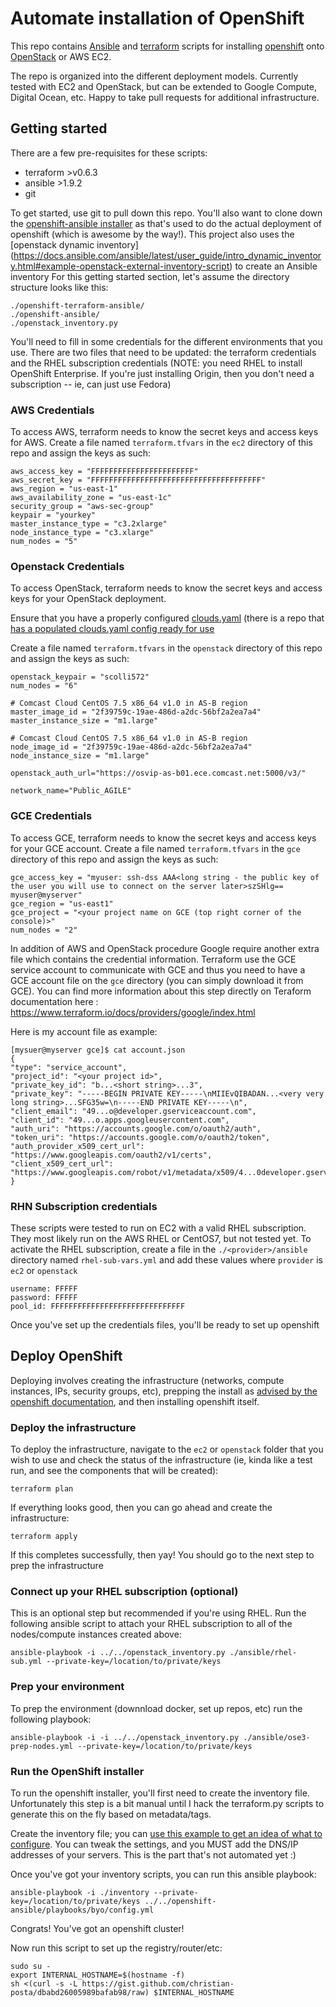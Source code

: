 # Automate installation of OpenShift 
This repo contains [Ansible](http://docs.ansible.com) and [terraform](https://www.terraform.io) scripts for installing [openshift](https://enterprise.openshift.com) onto [OpenStack](http://www.redhat.com/en/insights/openstack) or AWS EC2.


The repo is organized into the different deployment models. Currently tested with EC2 and OpenStack, but can be extended to Google Compute, Digital Ocean, etc. Happy to take pull requests for additional infrastructure.

## Getting started

There are a few pre-requisites for these scripts:

* terraform >v0.6.3 
* ansible >1.9.2
* git


To get started, use git to pull down this repo. You'll also want to clone down the [openshift-ansible installer](https://github.com/openshift/openshift-ansible) as that's used to do the actual deployment of openshift (which is awesome by the way!). This project also uses the [openstack dynamic inventory] (https://docs.ansible.com/ansible/latest/user_guide/intro_dynamic_inventory.html#example-openstack-external-inventory-script) to create an Ansible inventory
For this getting started section, let's assume the directory structure looks like this:

    ./openshift-terraform-ansible/
    ./openshift-ansible/
    ./openstack_inventory.py
    
You'll need to fill in some credentials for the different environments that you use. There are two files that need to be updated: the terraform credentials and the RHEL subscription credentials (NOTE: you need RHEL to install OpenShift Enterprise. If you're just installing Origin, then you don't need a subscription -- ie, can just use Fedora)

### AWS Credentials
To access AWS, terraform needs to know the secret keys and access keys for AWS. 
Create a file named `terraform.tfvars` in the `ec2` directory of this repo and assign the keys as such:

    aws_access_key = "FFFFFFFFFFFFFFFFFFFFFFF"
    aws_secret_key = "FFFFFFFFFFFFFFFFFFFFFFFFFFFFFFFFFFFFFF"
    aws_region = "us-east-1"
    aws_availability_zone = "us-east-1c"
    security_group = "aws-sec-group"
    keypair = "yourkey"
    master_instance_type = "c3.2xlarge"
    node_instance_type = "c3.xlarge"
    num_nodes = "5"
    
### Openstack Credentials
To access OpenStack, terraform needs to know the secret keys and access keys for your OpenStack deployment. 

Ensure that you have a properly configured [clouds.yaml](https://docs.openstack.org/openstacksdk/latest/) (there is a
repo that [has a populated clouds.yaml config ready for use](https://github.comcast.com/cloud-services/os-client-config)

Create a file named `terraform.tfvars` in the `openstack` directory of this repo and assign the keys as such:

    openstack_keypair = "scolli572"
    num_nodes = "6"

    # Comcast Cloud CentOS 7.5 x86_64 v1.0 in AS-B region
    master_image_id = "2f39759c-19ae-486d-a2dc-56bf2a2ea7a4"
    master_instance_size = "m1.large"
    
    # Comcast Cloud CentOS 7.5 x86_64 v1.0 in AS-B region
    node_image_id = "2f39759c-19ae-486d-a2dc-56bf2a2ea7a4"
    node_instance_size = "m1.large"

    openstack_auth_url="https://osvip-as-b01.ece.comcast.net:5000/v3/"

    network_name="Public_AGILE"

### GCE Credentials
To access GCE, terraform needs to know the secret keys and access keys for your GCE account. 
Create a file named `terraform.tfvars` in the `gce` directory of this repo and assign the keys as such:

    gce_access_key = "myuser: ssh-dss AAA<long string - the public key of the user you will use to connect on the server later>szSHlg== myuser@myserver"
    gce_region = "us-east1"
    gce_project = "<your project name on GCE (top right corner of the console)>"
    num_nodes = "2"

In addition of AWS and OpenStack procedure Google require another extra file which contains the credential information. Terraform use the GCE service account to communicate with GCE and thus you need to have a GCE account file on the `gce` directory (you can simply download it from GCE). You can find more information about this step directly on Teraform documentation here : https://www.terraform.io/docs/providers/google/index.html

Here is my account file as example:

    [mysuer@myserver gce]$ cat account.json
    {
    "type": "service_account",
    "project_id": "<your project id>",
    "private_key_id": "b...<short string>...3",
    "private_key": "-----BEGIN PRIVATE KEY-----\nMIIEvQIBADAN...<very very long string>...SFG35w=\n-----END PRIVATE KEY-----\n",
    "client_email": "49...o@developer.gserviceaccount.com",
    "client_id": "49...o.apps.googleusercontent.com",
    "auth_uri": "https://accounts.google.com/o/oauth2/auth",
    "token_uri": "https://accounts.google.com/o/oauth2/token",
    "auth_provider_x509_cert_url": "https://www.googleapis.com/oauth2/v1/certs",
    "client_x509_cert_url": "https://www.googleapis.com/robot/v1/metadata/x509/4...0developer.gserviceaccount.com"
    }


### RHN Subscription credentials
These scripts were tested to run on EC2 with a valid RHEL subscription. They most likely run on the AWS RHEL or CentOS7, but not tested yet.
To activate the RHEL subscription, create a file in the `./<provider>/ansible` directory named `rhel-sub-vars.yml` and add these values where `provider` is `ec2` or `openstack`

    username: FFFFF
    password: FFFFF
    pool_id: FFFFFFFFFFFFFFFFFFFFFFFFFFFFFF

Once you've set up the credentials files, you'll be ready to set up openshift

## Deploy OpenShift

Deploying involves creating the infrastructure (networks, compute instances, IPs, security groups, etc), prepping the install as [advised by the openshift documentation](https://docs.openshift.org/latest/install_config/install/prerequisites.html), and then installing openshift itself.

### Deploy the infrastructure
To deploy the infrastructure, navigate to the `ec2` or `openstack` folder that you wish to use and check the status of the infrastructure (ie, kinda like a test run, and see the components that will be created):

    terraform plan
    
If everything looks good, then you can go ahead and create the infrastructure:

    terraform apply
    
If this completes successfully, then yay! You should go to the next step to prep the infrastructure

### Connect up your RHEL subscription (optional)
This is an optional step but recommended if you're using RHEL. Run the following ansible script to attach your RHEL subscription to all of the nodes/compute instances created above:

    ansible-playbook -i ../../openstack_inventory.py ./ansible/rhel-sub.yml --private-key=/location/to/private/keys

### Prep your environment
To prep the environment (downnload docker, set up repos, etc) run the following playbook:

    ansible-playbook -i -i ../../openstack_inventory.py ./ansible/ose3-prep-nodes.yml --private-key=/location/to/private/keys
    
### Run the OpenShift installer
To run the openshift installer, you'll first need to create the inventory file. Unfortunately this step is a bit manual until I hack the terraform.py scripts to generate this on the fly based on metadata/tags. 

Create the inventory file; you can [use this example to get an idea of what to configure](./example-inventory). You can tweak the settings, and you MUST add the DNS/IP addresses of your servers. This is the part that's not automated yet :)

Once you've got your inventory scripts, you can run this ansible playbook:

    ansible-playbook -i ./inventory --private-key=/location/to/private/keys ../../openshift-ansible/playbooks/byo/config.yml
    
    
Congrats! You've got an openshift cluster!
     
Now run this script to set up the registry/router/etc:
     
    sudo su -
    export INTERNAL_HOSTNAME=$(hostname -f)
    sh <(curl -s -L https://gist.github.com/christian-posta/dbabd26005989bafab98/raw) $INTERNAL_HOSTNAME 
